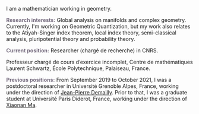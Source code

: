 I am a mathematician working in geometry.

<b style="color: #766C7F;">Research interests:</b> Global analysis on manifolds and complex geometry. Currently, I'm working on Geometric Quantization, but my work also relates to the Atiyah-Singer index theorem, local index theory, semi-classical analysis, pluripotential theory and probability theory.

<b style="color: #766C7F;">Current position:</b> Researcher (chargé de recherche) in CNRS.

Professeur chargé de cours d’exercice incomplet, Centre de mathématiques Laurent Schwartz, École Polytechnique, Palaiseau, France.

<b style="color: #766C7F;">Previous positions:</b> From September 2019 to October 2021, I was a postdoctoral researcher in Université Grenoble Alpes, France, working under the direction of
<a href="https://www-fourier.ujf-grenoble.fr/~demailly/">Jean-Pierre Demailly</a>.
Prior to that, I was a graduate student at Université Paris Diderot, France, working under the direction of <a href="https://webusers.imj-prg.fr/~xiaonan.ma/">Xiaonan Ma</a>.
